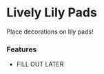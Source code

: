 # Lively Lily Pads<!--$headerTitle--><!--$pmc:delete-->

Place decorations on lily pads! <!--$pmc:headerSize-->

### Features
- FILL OUT LATER
